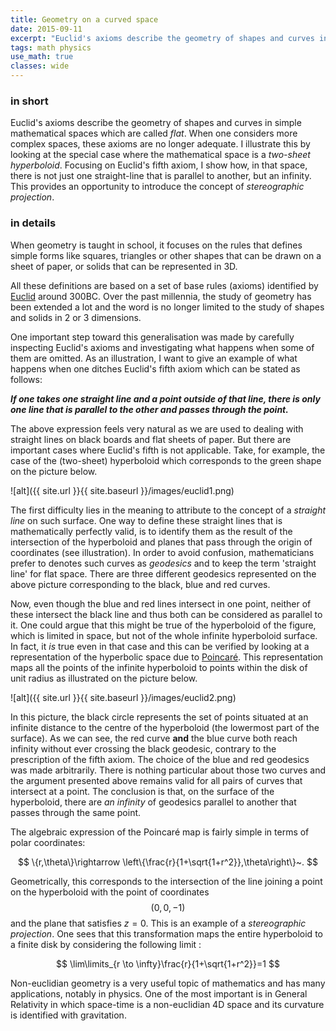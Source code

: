 ```yaml
---
title: Geometry on a curved space
date: 2015-09-11
excerpt: "Euclid's axioms describe the geometry of shapes and curves in simple mathematical spaces which are called *flat*. When one considers more complex spaces, these axioms are no longer adequate. I illustrate this by looking at the special case where the mathematical space is a *two-sheet hyperboloid*."
tags: math physics
use_math: true
classes: wide
---
```


### in short

Euclid's axioms describe the geometry of shapes and curves in simple mathematical spaces which are called *flat*. When one considers more complex spaces, these axioms are no longer adequate. I illustrate this by looking at the special case where the mathematical space is a *two-sheet hyperboloid*. Focusing on Euclid's fifth axiom, I show how, in that space, there is not just one straight-line that is parallel to another, but an infinity. This provides an opportunity to introduce the concept of *stereographic projection*.

### in details

When geometry is taught in school, it focuses on the rules that defines simple forms like squares, triangles or other shapes that can be drawn on a sheet of paper, or solids that can be represented in 3D.

All these definitions are based on a set of base rules (axioms) identified by [Euclid](https://en.wikipedia.org/wiki/Euclid) around 300BC. Over the past millennia, the study of geometry has been extended a lot and the word is no longer limited to the study of shapes and solids in 2 or 3 dimensions.

One important step toward this generalisation was made by carefully inspecting Euclid's axioms and investigating what happens when some of them are omitted. As an illustration, I want to give an example of what happens when one ditches Euclid's fifth axiom which can be stated as follows:

***If one takes one straight line and a point outside of that line, there is only one line that is parallel to the other and passes through the point.***

The above expression feels very natural as we are used to dealing with straight lines on black boards and flat sheets of paper. But there are important cases where Euclid's fifth is not applicable. Take, for example, the case of the (two-sheet) hyperboloid which corresponds to the green shape on the picture below.

![alt]({{ site.url }}{{ site.baseurl }}/images/euclid1.png)

The first difficulty lies in the meaning to attribute to the concept of a *straight line* on such surface. One way to define these straight lines that is mathematically perfectly valid, is to identify them as the result of the intersection of the hyperboloid and planes that pass through the origin of coordinates (see illustration). In order to avoid confusion, mathematicians prefer to denotes such curves as *geodesics* and to keep the term 'straight line' for flat space. There are three different geodesics represented on the above picture corresponding to the black, blue and red curves.

Now, even though the blue and red lines intersect in one point, neither of these intersect the black line and thus both can be considered as parallel to it. One could argue that this might be true of the hyperboloid of the figure, which is limited in space, but not of the whole infinite hyperboloid surface. In fact, it *is* true even in that case and this can be verified by looking at a representation of the hyperbolic space due to [Poincaré](https://en.wikipedia.org/wiki/Henri_Poincar%C3%A9). This representation maps all the points of the infinite hyperboloid to points within the disk of unit radius as illustrated on the picture below.

![alt]({{ site.url }}{{ site.baseurl }}/images/euclid2.png)

In this picture, the black circle represents the set of points situated at an infinite distance to the centre of the hyperboloid (the lowermost part of the surface). As we can see, the red curve **and** the blue curve both reach infinity without ever crossing the black geodesic, contrary to the prescription of the fifth axiom. The choice of the blue and red geodesics was made arbitrarily. There is nothing particular about those two curves and the argument presented above remains valid for all pairs of curves that intersect at a point. The conclusion is that, on the surface of the hyperboloid, there are *an infinity* of geodesics parallel to another that passes through the same point.

The algebraic expression of the Poincaré map is fairly simple in terms of polar coordinates:

$$
\{r,\theta\}\rightarrow \left\{\frac{r}{1+\sqrt{1+r^2}},\theta\right\}~.
$$

Geometrically, this corresponds to the intersection of the line joining a point on the hyperboloid with the point of coordinates $$(0,0,-1)$$ and the plane that satisfies $z=0$. This is an example of a *stereographic projection*. One sees that this transformation maps the entire hyperboloid to a finite disk by considering the following limit :

$$
\lim\limits_{r \to \infty}\frac{r}{1+\sqrt{1+r^2}}=1
$$

Non-euclidian geometry is a very useful topic of mathematics and has many applications, notably in physics. One of the most important  is in General Relativity in which space-time is a non-euclidian 4D space and its curvature is identified with gravitation.
